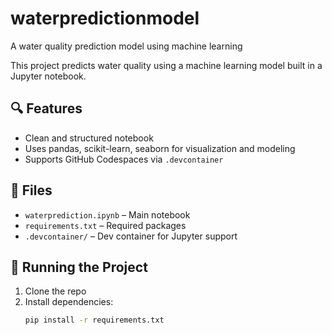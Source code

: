 # waterpredictionmodel
A water quality prediction model using machine learning

This project predicts water quality using a machine learning model built in a Jupyter notebook.

## 🔍 Features
- Clean and structured notebook
- Uses pandas, scikit-learn, seaborn for visualization and modeling
- Supports GitHub Codespaces via `.devcontainer`

## 📁 Files
- `waterprediction.ipynb` – Main notebook
- `requirements.txt` – Required packages
- `.devcontainer/` – Dev container for Jupyter support

## 🚀 Running the Project

1. Clone the repo
2. Install dependencies:
   ```bash
   pip install -r requirements.txt

